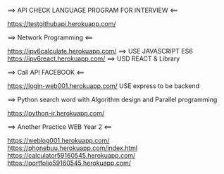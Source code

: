 ==> API CHECK LANGUAGE PROGRAM FOR INTERVIEW <==

https://testgithubapi.herokuapp.com/


==> Network Programming <==

https://ipv6calculate.herokuapp.com/ ==> USE JAVASCRIPT ES6
https://ipv6react.herokuapp.com/ ==> USD REACT & Library


==> Call API FACEBOOK <==

https://login-web001.herokuapp.com/ USE express to be backend


==> Python search word with Algorithm design and Parallel programming 

https://python-ir.herokuapp.com/


==> Another Practice WEB Year 2 <==

https://weblog001.herokuapp.com/
https://phonebuu.herokuapp.com/index.html
https://calculator59160545.herokuapp.com/
https://portfolio59160545.herokuapp.com/